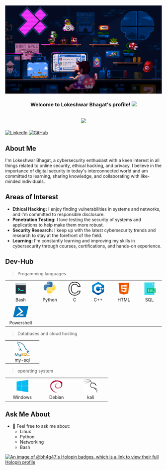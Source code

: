 [![MasterHead](mario.gif)]()

<h3 align="center">
  Welcome to Lokeshwar Bhagat's profile!
  <img src="https://media.giphy.com/media/hvRJCLFzcasrR4ia7z/giphy.gif" width="28">
</h3>

<!-- Typing SVG  - https://readme-typing-svg.herokuapp.com/demo/ -->
<h2 align="center">
  <a href="https://git.io/typing-svg"><img src="https://readme-typing-svg.herokuapp.com/?lines=I+am+Lokeshwar+Bhagat;I%27m+Self-taught+Programmer;I+am+Cybersecurity+enthusiast;I+am+a+creator;"></a>
  </h2>

[![LinkedIn](https://img.shields.io/badge/LinkedIn-Connect-blue?style=flat-square&logo=linkedin)](https://www.linkedin.com/in/lokeshwarbhagat/)
[![GitHub](https://img.shields.io/badge/GitHub-Follow-blue?style=flat-square&logo=github)](https://github.com/LOKESHWAR-BH4G47)

## About Me
I'm Lokeshwar Bhagat, a cybersecurity enthusiast with a keen interest in all things related to online security, ethical hacking, and privacy. I believe in the importance of digital security in today's interconnected world and am committed to learning, sharing knowledge, and collaborating with like-minded individuals.

## Areas of Interest

- **Ethical Hacking:** I enjoy finding vulnerabilities in systems and networks, and I'm committed to responsible disclosure.
- **Penetration Testing:** I love testing the security of systems and applications to help make them more robust.
- **Security Research:** I keep up with the latest cybersecurity trends and research to stay at the forefront of the field.
- **Learning:** I'm constantly learning and improving my skills in cybersecurity through courses, certifications, and hands-on experience.


<h2 align="left" >Dev-Hub</h2>

> Progamming languages

<table>
  <tr>
    <td align="center" width="96">
      <a href="#">
        <img src="./images/bash.png" width="48" height="48" alt="#" />
      </a>
      <br>Bash
    </td>
    <td align="center" width="96">
      <a href="#">
        <img src="./images/python-original.svg" width="48" height="48" alt="Python" />
      </a>
      <br>Python
    </td>
    <td align="center" width="96">
      <a href="#">
        <img src="./images/c.png" width="48" height="48" alt="c" />
      </a>
      <br>C
    </td>
    <td align="center" width="96">
      <a href="#">
        <img src="/images/c++.png" width="48" height="48" alt="Jsonnet" />
      </a>
      <br>C++
    </td>
     <td align="center" width="96">
      <a href="#">
        <img src="./images/html.png" width="48" height="48" alt="TypeScript" />
      </a>
      <br>HTML
    </td>
     <td align="center" width="96">
      <a href="#">
        <img src="./images/sql.png" width="48" height="48" alt="TypeScript" />
      </a>
      <br>SQL
    </td>
  </tr>
  <tr>
    <td align="center" width="96">
      <a href="#">
        <img src="./images/power.png" width="48" height="48" alt="TypeScript" />
      </a>
      <br>Powershell
    </td>
    </tr>
</table>

> Databases and cloud hosting

<table>
  <tr>
    <td align="center" width="96">
      <a href="#">
        <img src="./images/mysql-original.png" width="48" height="48" alt="Python" />
      </a>
      <br>my-sql
    </td>
    </tr>
</table>

> operating system

<table>
  <tr>
    <td align="center" width="96">
      <a href="#">
        <img src="./images/windo.png" width="48" height="48" alt="C#" />
      </a>
      <br>Windows
    </td>
    <td align="center" width="96">
      <a href="#">
        <img src="./images/debain.png" width="48" height="48" alt="Golang" />
      </a>
      <br>Debian
    </td>
    <td align="center" width="96">
      <a href="#">
        <img src="./images/kali.png" width="48" height="48" alt="TypeScript" />
      </a>
      <br>kali
    </td>
    </tr>
</table>

## Ask Me About

- 💬 Feel free to ask me about:
  - Linux
  - Python
  - Networking
  - Bash


[![An image of @bh4g47's Holopin badges, which is a link to view their full Holopin profile](https://holopin.me/bh4g47)](https://holopin.io/@bh4g47)



